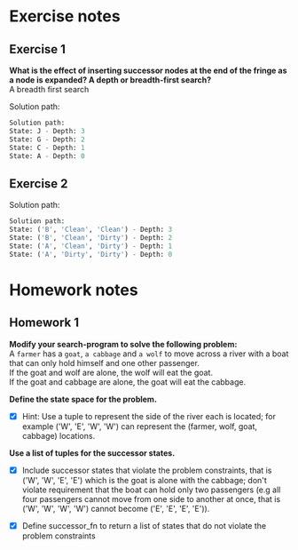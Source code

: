 # Exercise notes

## Exercise 1
**What is the effect of inserting successor nodes at the end of the fringe as a node is expanded? A depth or breadth-first search?**  
A breadth first search

Solution path:
```python
Solution path:
State: J - Depth: 3
State: G - Depth: 2
State: C - Depth: 1
State: A - Depth: 0
```


## Exercise 2
Solution path:
```python
Solution path:
State: ('B', 'Clean', 'Clean') - Depth: 3
State: ('B', 'Clean', 'Dirty') - Depth: 2
State: ('A', 'Clean', 'Dirty') - Depth: 1
State: ('A', 'Dirty', 'Dirty') - Depth: 0
```

# Homework notes
## Homework 1
**Modify your search-program to solve the following problem:**  
A `farmer` has a `goat`, `a cabbage` and `a wolf` to move across a river with a boat that can only hold himself and one other passenger.  
If the goat and wolf are alone, the wolf will eat the goat.  
If the goat and cabbage are alone, the goat will eat the cabbage.

**Define the state space for the problem.**   
* [x] Hint: Use a tuple to represent the side of the river each is located; for example ('W', 'E', 'W', 'W') can represent the (farmer, wolf, goat, cabbage) locations.

**Use a list of tuples for the successor states.**  
* [x] Include successor states that violate the problem constraints, that is ('W', 'W', 'E', 'E') which is the goat is alone with the cabbage; don't violate requirement that the boat can hold only two passengers (e.g all four passengers cannot move from one side to another at once, that is ('W', 'W', 'W', 'W') cannot become ('E', 'E', 'E', 'E')).

* [x] Define successor_fn to return a list of states that do not violate the problem constraints
